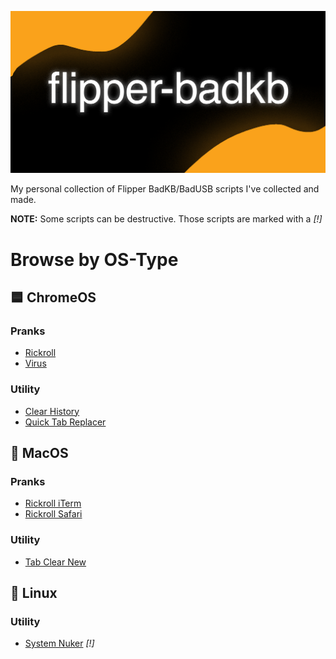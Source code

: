 ![flipper-badkb](https://raw.githubusercontent.com/Ferretosan/flipper-badkb/refs/heads/main/banner.png)

My personal collection of Flipper BadKB/BadUSB scripts I've collected and made.

**NOTE:** Some scripts can be destructive. Those scripts are marked with a *[!]*

# Browse by OS-Type

## 🟦 ChromeOS

### Pranks
* [Rickroll](https://github.com/Ferretosan/flipper-badkb/blob/main/Mine/ChromeOS/Pranks/Rickroll.txt)  
* [Virus](https://github.com/Ferretosan/flipper-badkb/blob/main/Mine/ChromeOS/Pranks/Virus.txt)

### Utility
* [Clear History](https://github.com/Ferretosan/flipper-badkb/blob/main/Mine/ChromeOS/Utility/Clear%20History.txt)  
* [Quick Tab Replacer](https://github.com/Ferretosan/flipper-badkb/blob/main/Mine/ChromeOS/Utility/Quick%20Tab%20Replacer.txt)

## 🍎 MacOS

### Pranks
* [Rickroll iTerm](https://github.com/Ferretosan/flipper-badkb/blob/main/Mine/MacOS/Pranks/Rickroll%20iTerm.txt)  
* [Rickroll Safari](https://github.com/Ferretosan/flipper-badkb/blob/main/Mine/MacOS/Pranks/Rickroll%20Safari.txt)

### Utility
* [Tab Clear New](https://github.com/Ferretosan/flipper-badkb/blob/main/Mine/MacOS/Utility/Tab%20Clear%20New.txt)

## 🐧 Linux

### Utility
* [System Nuker](https://github.com/Ferretosan/flipper-badkb/blob/main/Mine/Linux/Utility/System%20Nuker.txt) *[!]*
